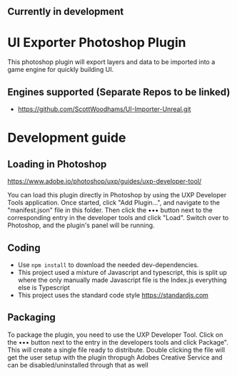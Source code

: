 ## Currently in development 

# UI Exporter Photoshop Plugin
This photoshop plugin will export layers and data to be imported into a game engine for quickly building UI.



## Engines supported (Separate Repos to be linked)
 - https://github.com/ScottWoodhams/UI-Importer-Unreal.git


# Development guide
## Loading in Photoshop
https://www.adobe.io/photoshop/uxp/guides/uxp-developer-tool/

You can load this plugin directly in Photoshop by using the UXP Developer Tools application. Once started, click "Add Plugin...", and navigate to the "manifest.json" file in this folder. Then click the ••• button next to the corresponding entry in the developer tools and click "Load". Switch over to Photoshop, and the plugin's panel will be running.

## Coding
- Use `npm install` to download the needed dev-dependencies.
- This project used a mixture of Javascript and typescript, this is split up where the only manually made Javascript file is the Index.js everything else is Typescript
- This project uses the standard code style https://standardjs.com

## Packaging
To package the plugin, you need to use the UXP Developer Tool. Click on the ••• button next to the entry in the developers tools and click Package". This will create a single file ready to distribute. Double clicking the file will get the user setup with the plugin thropugh Adobes Creative Service and can be disabled/uninstalled through that as well

